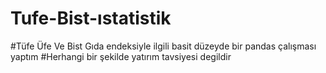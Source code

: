 # Tufe-Bist-ıstatistik
#Tüfe Üfe Ve Bist Gıda endeksiyle ilgili basit düzeyde bir pandas çalışması yaptım
#Herhangi bir şekilde yatırım tavsiyesi degildir

